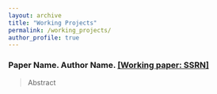 ```yaml
---
layout: archive
title: "Working Projects"
permalink: /working_projects/
author_profile: true
---
```


### Paper Name. Author Name. <a href="url"><u>[Working paper: SSRN]</u></a>

> Abstract
